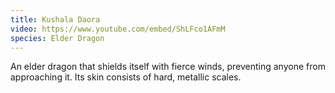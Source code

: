 ```yaml
---
title: Kushala Daora
video: https://www.youtube.com/embed/ShLFco1AFmM
species: Elder Dragon
---
```


An elder dragon that shields itself with fierce winds, preventing anyone from approaching it.
Its skin consists of hard, metallic scales.
